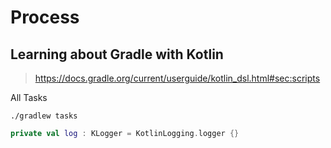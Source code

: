 # Process

## Learning about Gradle with Kotlin
> https://docs.gradle.org/current/userguide/kotlin_dsl.html#sec:scripts

All Tasks
```shell
./gradlew tasks
```




```kotlin
private val log : KLogger = KotlinLogging.logger {}
```